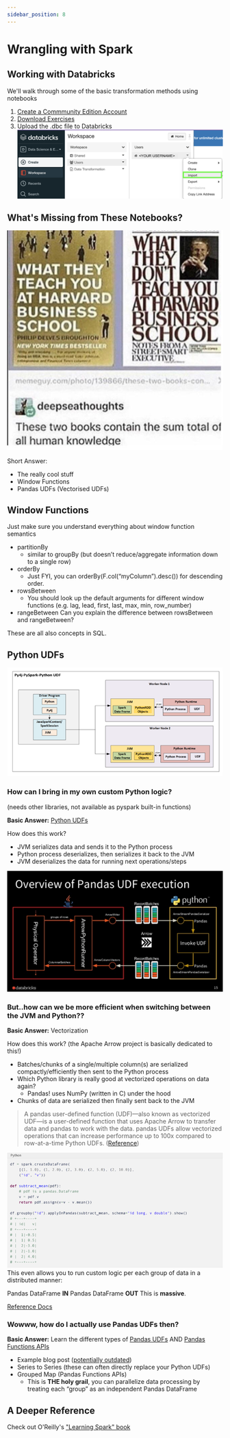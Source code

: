 ```yaml
---
sidebar_position: 8
---
```


# Wrangling with Spark

## Working with Databricks
We'll walk through some of the basic transformation methods using notebooks

1. [Create a Commmunity Edition Account](https://community.cloud.databricks.com/login.html)
2. [Download Exercises](https://github.com/data-derp/small-exercises/raw/master/databricks-spark-training.dbc)
3. Upload the .dbc file to Databricks
    ![databricks-import.png](./assets/databricks-import.png)

## What's Missing from These Notebooks?

![cool-stuff-missing.png](./assets/cool-stuff-missing.png)

Short Answer:
* The really cool stuff
* Window Functions
* Pandas UDFs (Vectorised UDFs)

## Window Functions
Just make sure you understand everything about window function semantics

* partitionBy
  * similar to groupBy (but doesn’t reduce/aggregate information down to a single row)
* orderBy
  * Just FYI, you can orderBy(F.col(“myColumn”).desc()) for descending order.
* rowsBetween
  * You should look up the default arguments for different window functions (e.g. lag, lead, first, last, max, min, row_number)
* rangeBetween
  Can you explain the difference between rowsBetween and rangeBetween?

These are all also concepts in SQL.

## Python UDFs
![python-udfs.png](./assets/python-udfs.png)

### How can I bring in my own custom Python logic?
(needs other libraries, not available as pyspark built-in functions)

**Basic Answer:** [Python UDFs](https://docs.databricks.com/spark/latest/spark-sql/udf-python-pandas.html)

How does this work? 
  * JVM serializes data and sends it to the Python process 
  * Python process deserializes, then serializes it back to the JVM 
  * JVM deserializes the data for running next operations/steps

![python-udf-execution.png](./assets/python-udf-execution.png)

### But..how can we be more efficient when switching between the JVM and Python??
**Basic Answer:** Vectorization

How does this work? (the Apache Arrow project is basically dedicated to this!)
* Batches/chunks of a single/multiple column(s) are serialized compactly/efficiently then sent to the Python process
* Which Python library is really good at vectorized operations on data again?
  * Pandas! uses NumPy (written in C) under the hood
* Chunks of data are serialized then finally sent back to the JVM

> A pandas user-defined function (UDF)—also known as vectorized UDF—is a user-defined function that uses Apache Arrow to transfer data and pandas to work with the data. pandas UDFs allow vectorized operations that can increase performance up to 100x compared to row-at-a-time Python UDFs. ([Reference](https://docs.databricks.com/spark/latest/spark-sql/udf-python-pandas.html#pandas-user-defined-functions))

![apply-in-pandas.png](./assets/apply-in-pandas.png)
This even allows you to run custom logic per each group of data in a distributed manner:

Pandas DataFrame **IN**
Pandas DataFrame **OUT**
This is **massive**.

[Reference Docs](https://docs.databricks.com/spark/latest/spark-sql/pandas-function-apis.html)


### Wowww, how do I actually use Pandas UDFs then?
**Basic Answer:** Learn the different types of [Pandas UDFs](https://docs.databricks.com/spark/latest/spark-sql/udf-python-pandas.html) AND [Pandas Functions APIs](https://docs.databricks.com/spark/latest/spark-sql/pandas-function-apis.html)

* Example blog post ([potentially outdated](https://databricks.com/blog/2017/10/30/introducing-vectorized-udfs-for-pyspark.html))
* Series to Series (these can often directly replace your Python UDFs)
* Grouped Map (Pandas Functions APIs)
  * This is **THE holy grail**, you can parallelize data processing by treating each “group” as an independent Pandas DataFrame

## A Deeper Reference
Check out O'Reilly's ["Learning Spark" book](https://www.oreilly.com/library/view/learning-spark/9781449359034/)